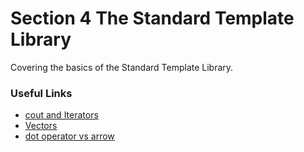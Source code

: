 # Section 4 The Standard Template Library  

Covering the basics of the Standard Template Library.  

### Useful Links  

* [cout and Iterators](https://stackoverflow.com/questions/31574737/how-the-iterator-in-c-could-be-printed)
* [Vectors](http://www.cplusplus.com/reference/vector/vector/)
* [dot operator vs arrow](https://www.tutorialspoint.com/cplusplus/cpp_member_operators.htm)
